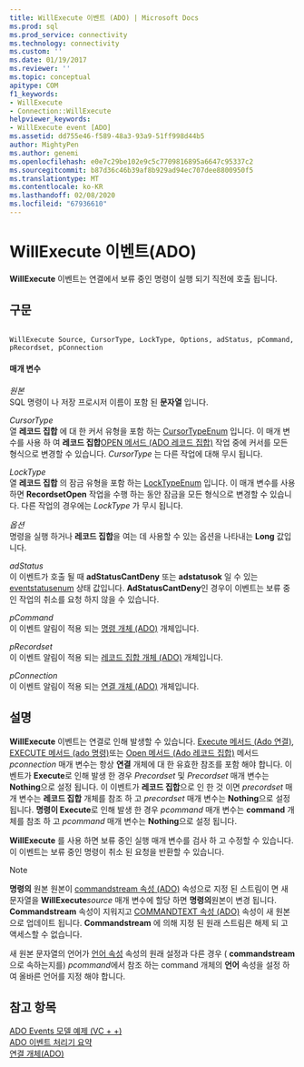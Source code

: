 ```yaml
---
title: WillExecute 이벤트 (ADO) | Microsoft Docs
ms.prod: sql
ms.prod_service: connectivity
ms.technology: connectivity
ms.custom: ''
ms.date: 01/19/2017
ms.reviewer: ''
ms.topic: conceptual
apitype: COM
f1_keywords:
- WillExecute
- Connection::WillExecute
helpviewer_keywords:
- WillExecute event [ADO]
ms.assetid: dd755e46-f589-48a3-93a9-51ff998d44b5
author: MightyPen
ms.author: genemi
ms.openlocfilehash: e0e7c29be102e9c5c7709816895a6647c95337c2
ms.sourcegitcommit: b87d36c46b39af8b929ad94ec707dee8800950f5
ms.translationtype: MT
ms.contentlocale: ko-KR
ms.lasthandoff: 02/08/2020
ms.locfileid: "67936610"
---
```

# <a name="willexecute-event-ado"></a>WillExecute 이벤트(ADO)
**WillExecute** 이벤트는 연결에서 보류 중인 명령이 실행 되기 직전에 호출 됩니다.  
  
## <a name="syntax"></a>구문  
  
```  
  
WillExecute Source, CursorType, LockType, Options, adStatus, pCommand, pRecordset, pConnection  
```  
  
#### <a name="parameters"></a>매개 변수  
 *원본*  
 SQL 명령이 나 저장 프로시저 이름이 포함 된 **문자열** 입니다.  
  
 *CursorType*  
 열 **레코드 집합** 에 대 한 커서 유형을 포함 하는 [CursorTypeEnum](../../../ado/reference/ado-api/cursortypeenum.md) 입니다. 이 매개 변수를 사용 하 여 **레코드 집합**[OPEN 메서드 (ADO 레코드 집합)](../../../ado/reference/ado-api/open-method-ado-recordset.md) 작업 중에 커서를 모든 형식으로 변경할 수 있습니다. *CursorType* 는 다른 작업에 대해 무시 됩니다.  
  
 *LockType*  
 열 **레코드 집합** 의 잠금 유형을 포함 하는 [LockTypeEnum](../../../ado/reference/ado-api/locktypeenum.md) 입니다. 이 매개 변수를 사용 하면 **RecordsetOpen** 작업을 수행 하는 동안 잠금을 모든 형식으로 변경할 수 있습니다. 다른 작업의 경우에는 *LockType* 가 무시 됩니다.  
  
 *옵션*  
 명령을 실행 하거나 **레코드 집합**을 여는 데 사용할 수 있는 옵션을 나타내는 **Long** 값입니다.  
  
 *adStatus*  
 이 이벤트가 호출 될 때 **adStatusCantDeny** 또는 **adstatusok** 일 수 있는 [eventstatusenum](../../../ado/reference/ado-api/eventstatusenum.md) 상태 값입니다. **AdStatusCantDeny**인 경우이 이벤트는 보류 중인 작업의 취소를 요청 하지 않을 수 있습니다.  
  
 *pCommand*  
 이 이벤트 알림이 적용 되는 [명령 개체 (ADO)](../../../ado/reference/ado-api/command-object-ado.md) 개체입니다.  
  
 *pRecordset*  
 이 이벤트 알림이 적용 되는 [레코드 집합 개체 (ADO)](../../../ado/reference/ado-api/recordset-object-ado.md) 개체입니다.  
  
 *pConnection*  
 이 이벤트 알림이 적용 되는 [연결 개체 (ADO)](../../../ado/reference/ado-api/connection-object-ado.md) 개체입니다.  
  
## <a name="remarks"></a>설명  
 **WillExecute** 이벤트는 연결로 인해 발생할 수 있습니다.  [Execute 메서드 (Ado 연결)](../../../ado/reference/ado-api/execute-method-ado-connection.md), [EXECUTE 메서드 (ado 명령)](../../../ado/reference/ado-api/execute-method-ado-command.md)또는 [Open 메서드 (Ado 레코드 집합)](../../../ado/reference/ado-api/open-method-ado-recordset.md) 메서드 *pconnection* 매개 변수는 항상 **연결** 개체에 대 한 유효한 참조를 포함 해야 합니다. 이벤트가 **Execute**로 인해 발생 한 경우 *Precordset* 및 *Precordset* 매개 변수는 **Nothing**으로 설정 됩니다. 이 이벤트가 **레코드 집합**으로 인 한 것 이면 *precordset* 매개 변수는 **레코드 집합** 개체를 참조 하 고 *precordset* 매개 변수는 **Nothing**으로 설정 됩니다. **명령이 Execute**로 인해 발생 한 경우 *pcommand* 매개 변수는 **command** 개체를 참조 하 고 *pcommand* 매개 변수는 **Nothing**으로 설정 됩니다.  
  
 **WillExecute** 를 사용 하면 보류 중인 실행 매개 변수를 검사 하 고 수정할 수 있습니다. 이 이벤트는 보류 중인 명령이 취소 된 요청을 반환할 수 있습니다.  
  
> [!NOTE]
>  **명령의** 원본 원본이 [commandstream 속성 (ADO)](../../../ado/reference/ado-api/commandstream-property-ado.md) 속성으로 지정 된 스트림이 면 새 문자열을 **WillExecute**_source_ 매개 변수에 할당 하면 **명령의**원본이 변경 됩니다. **Commandstream** 속성이 지워지고 [COMMANDTEXT 속성 (ADO)](../../../ado/reference/ado-api/commandtext-property-ado.md) 속성이 새 원본으로 업데이트 됩니다. **Commandstream** 에 의해 지정 된 원래 스트림은 해제 되 고 액세스할 수 없습니다.  
  
 새 원본 문자열의 언어가 [언어 속성](../../../ado/reference/ado-api/dialect-property.md) 속성의 원래 설정과 다른 경우 ( **commandstream**으로 속하는지를) *pcommand*에서 참조 하는 command 개체의 **언어** 속성을 설정 하 여 올바른 언어를 지정 해야 합니다.  
  
## <a name="see-also"></a>참고 항목  
 [ADO Events 모델 예제 (VC + +)](../../../ado/reference/ado-api/ado-events-model-example-vc.md)   
 [ADO 이벤트 처리기 요약](../../../ado/guide/data/ado-event-handler-summary.md)   
 [연결 개체(ADO)](../../../ado/reference/ado-api/connection-object-ado.md)
